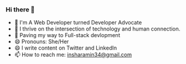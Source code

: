 ### Hi there 👋

- 🔭 I'm A Web Developer turned Developer Advocate 
- 👯 I thrive on the intersection of technology and human connection.
- 🌱 Paving my way to Full-stack devlopment
- 😄 Pronouns: She/Her
- 😄 I write content on Twitter and LinkedIn
- 📫 How to reach me: insharamin34@gmail.com


<!--
**Insharamin12/Insharamin12** is a ✨ _special_ ✨ repository because its `README.md` (this file) appears on your GitHub profile.

Here are some ideas to get you started:

- 🔭 I’m currently working on ...
- 🌱 I’m currently learning ...
- 👯 I’m looking to collaborate on ...
- 🤔 I’m looking for help with ...
- 💬 Ask me about ...
- 📫 How to reach me: ...
- 😄 Pronouns: ...
- ⚡ Fun fact: ...
-->

